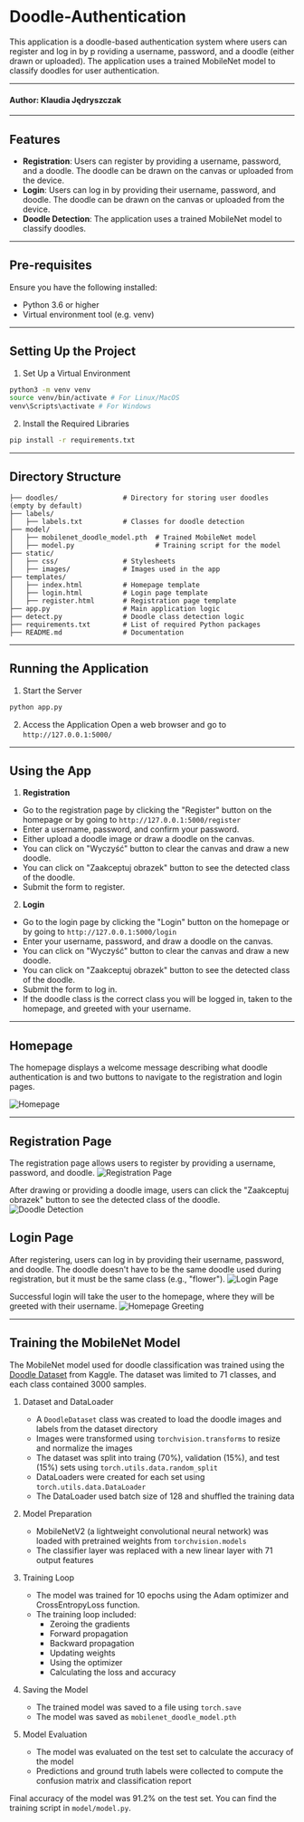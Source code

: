# Doodle-Authentication
This application is a doodle-based authentication system where users can register and log in by p
roviding a username, password, and a doodle (either drawn or uploaded). The application uses a trained MobileNet model to classify doodles for user authentication.

--------
#### Author: Klaudia Jędryszczak

--------
## Features 
- **Registration**: Users can register by providing a username, password, and a doodle. 
The doodle can be drawn on the canvas or uploaded from the device.
- **Login**: Users can log in by providing their username, password, and doodle. 
The doodle can be drawn on the canvas or uploaded from the device.
- **Doodle Detection**: The application uses a trained MobileNet model to classify doodles.
---------

## Pre-requisites
Ensure you have the following installed:
- Python 3.6 or higher
- Virtual environment tool (e.g. venv)
---------

## Setting Up the Project 
1. Set Up a Virtual Environment
```bash
python3 -m venv venv
source venv/bin/activate # For Linux/MacOS 
venv\Scripts\activate # For Windows
```
2. Install the Required Libraries
```bash
pip install -r requirements.txt
```
----------
## Directory Structure
```plaintext
├── doodles/                # Directory for storing user doodles (empty by default)
├── labels/
│   ├── labels.txt          # Classes for doodle detection
├── model/
│   ├── mobilenet_doodle_model.pth  # Trained MobileNet model
│   ├── model.py                    # Training script for the model
├── static/
│   ├── css/                # Stylesheets
│   ├── images/             # Images used in the app
├── templates/
│   ├── index.html          # Homepage template
│   ├── login.html          # Login page template
│   ├── register.html       # Registration page template
├── app.py                  # Main application logic
├── detect.py               # Doodle class detection logic
├── requirements.txt        # List of required Python packages
├── README.md               # Documentation
```
----------
## Running the Application
1. Start the Server
```bash
python app.py
```

2. Access the Application
Open a web browser and go to `http://127.0.0.1:5000/`

--------
## Using the App 
1. **Registration** 
- Go to the registration page by clicking the "Register" button on the homepage or by going to `http://127.0.0.1:5000/register`
- Enter a username, password, and confirm your password.
- Either upload a doodle image or draw a doodle on the canvas.
- You can click on "Wyczyść" button to clear the canvas and draw a new doodle.
- You can click on "Zaakceptuj obrazek" button to see the detected class of the doodle. 
- Submit the form to register.

2. **Login**
- Go to the login page by clicking the "Login" button on the homepage or by going to `http://127.0.0.1:5000/login`
- Enter your username, password, and draw a doodle on the canvas.
- You can click on "Wyczyść" button to clear the canvas and draw a new doodle.
- You can click on "Zaakceptuj obrazek" button to see the detected class of the doodle.
- Submit the form to log in.
- If the doodle class is the correct class you will be logged in, taken to the homepage, and greeted with your username.

--------
## Homepage
The homepage displays a welcome message describing what doodle authentication is 
and two buttons to navigate to the registration and login pages.

![Homepage](/static/images/homepage.png)

--------
## Registration Page
The registration page allows users to register by providing a username, password, and doodle.
![Registration Page](/static/images/register.png)

After drawing or providing a doodle image, users can click the "Zaakceptuj obrazek" button to see the detected class of the doodle.
![Doodle Detection](/static/images/detect.png)

## Login Page
After registering, users can log in by providing their username, password, and doodle. The doodle 
doesn't have to be the same doodle used during registration, but it must be the same class (e.g., "flower").
![Login Page](/static/images/login.png)

Successful login will take the user to the homepage, where they will be greeted with their username.
![Homepage Greeting](/static/images/greet.png)

--------
## Training the MobileNet Model 
The MobileNet model used for doodle classification was trained using the 
[Doodle Dataset](https://www.kaggle.com/datasets/ashishjangra27/doodle-dataset) from Kaggle.
The dataset was limited to 71 classes, and each class contained 3000 samples. 

1. Dataset and DataLoader
   - A `DoodleDataset` class was created to load the doodle images and labels from the dataset directory 
   - Images were transformed using `torchvision.transforms` to resize and normalize the images
   - The dataset was split into traing (70%), validation (15%), and test (15%) sets using `torch.utils.data.random_split`
   - DataLoaders were created for each set using `torch.utils.data.DataLoader`
   - The DataLoader used batch size of 128 and shuffled the training data

2. Model Preparation 
   - MobileNetV2 (a lightweight convolutional neural network) was loaded with pretrained weights from `torchvision.models`
   - The classifier layer was replaced with a new linear layer with 71 output features

3. Training Loop
   - The model was trained for 10 epochs using the Adam optimizer and CrossEntropyLoss function. 
   - The training loop included: 
     - Zeroing the gradients
     - Forward propagation
     - Backward propagation
     - Updating weights
     - Using the optimizer 
     - Calculating the loss and accuracy

4. Saving the Model
   - The trained model was saved to a file using `torch.save` 
   - The model was saved as `mobilenet_doodle_model.pth` 

5. Model Evaluation
   - The model was evaluated on the test set to calculate the accuracy of the model
   - Predictions and ground truth labels were collected to compute the confusion matrix and classification report

Final accuracy of the model was 91.2% on the test set. 
You can find the training script in `model/model.py`. 